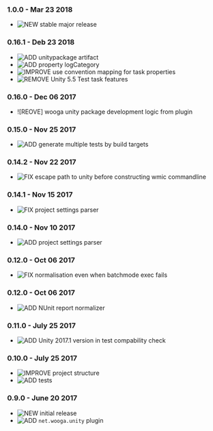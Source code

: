 ### 1.0.0 - Mar 23 2018

* ![NEW] stable major release

### 0.16.1 - Deb 23 2018

* ![ADD] unitypackage artifact
* ![ADD] property logCategory
* ![IMPROVE] use convention mapping for task properties
* ![REMOVE] Unity 5.5 Test task features

### 0.16.0 - Dec 06 2017

* ![REOVE] wooga unity package development logic from plugin

### 0.15.0 - Nov 25 2017

* ![ADD] generate multiple tests by build targets

### 0.14.2 - Nov 22 2017

* ![FIX] escape path to unity before constructing wmic commandline

### 0.14.1 - Nov 15 2017

* ![FIX] project settings parser

### 0.14.0 - Nov 10 2017

* ![ADD] project settings parser

### 0.12.0 - Oct 06 2017

* ![FIX] normalisation even when batchmode exec fails

### 0.12.0 - Oct 06 2017

* ![ADD] NUnit report normalizer

### 0.11.0 - July 25 2017

* ![ADD] Unity 2017.1 version in test compability check

### 0.10.0 - July 25 2017

* ![IMPROVE] project structure
* ![ADD] tests

### 0.9.0 - June 20 2017

* ![NEW] initial release
* ![ADD] `net.wooga.unity` plugin


<!-- START icon Id's -->

[NEW]:http://atlas-resources.wooga.com/icons/icon_new.svg "New"
[ADD]:http://atlas-resources.wooga.com/icons/icon_add.svg "Add"
[IMPROVE]:http://atlas-resources.wooga.com/icons/icon_improve.svg "IMPROVE"
[CHANGE]:http://atlas-resources.wooga.com/icons/icon_change.svg "Change"
[FIX]:http://atlas-resources.wooga.com/icons/icon_fix.svg "Fix"
[UPDATE]:http://atlas-resources.wooga.com/icons/icon_update.svg "Update"

[BREAK]:http://atlas-resources.wooga.com/icons/icon_break.svg "Break"
[REMOVE]:http://atlas-resources.wooga.com/icons/icon_remove.svg "Remove"
[IOS]:http://atlas-resources.wooga.com/icons/icon_iOS.svg "iOS"
[ANDROID]:http://atlas-resources.wooga.com/icons/icon_android.svg "Android"
[WEBGL]:http://atlas-resources.wooga.com/icons/icon_webGL.svg "Web:GL"

<!-- END icon Id's -->
